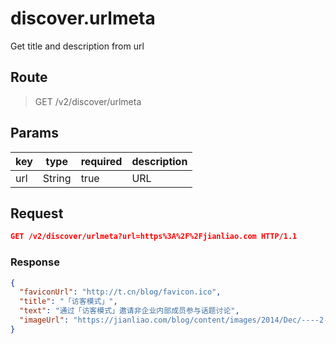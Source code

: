 # discover.urlmeta

Get title and description from url

## Route
> GET /v2/discover/urlmeta

## Params
| key            | type               | required | description    |
| -------------- | ------------------ | -------- | -------------- |
| url            | String             | true     | URL        |

## Request
```json
GET /v2/discover/urlmeta?url=https%3A%2F%2Fjianliao.com HTTP/1.1
```

### Response
```json
{
  "faviconUrl": "http://t.cn/blog/favicon.ico",
  "title": "「访客模式」",
  "text": "通过「访客模式」邀请非企业内部成员参与话题讨论",
  "imageUrl": "https://jianliao.com/blog/content/images/2014/Dec/----2--2.png"
}
```
